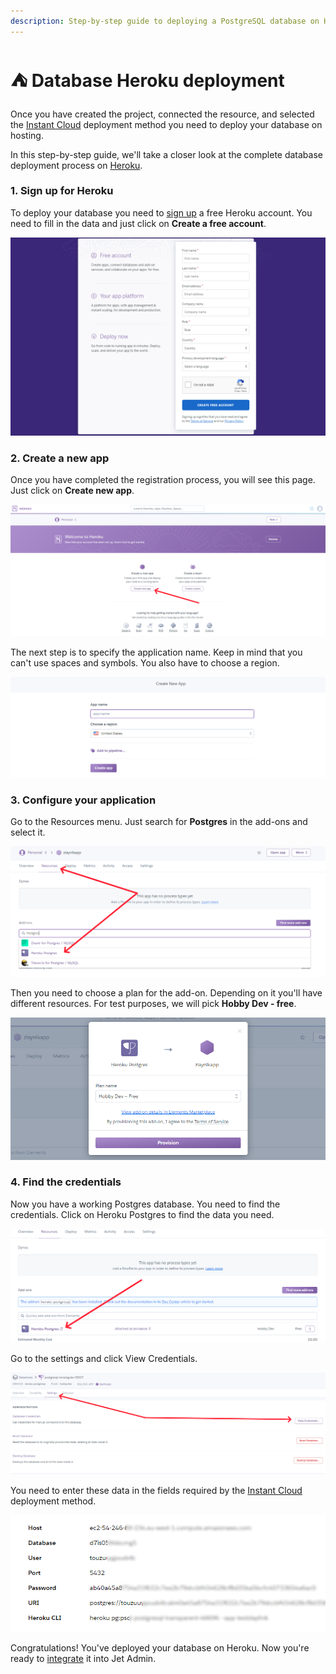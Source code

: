```yaml
---
description: Step-by-step guide to deploying a PostgreSQL database on Heroku.
---
```


# ⛺️ Database Heroku deployment

Once you have created the project, connected the resource, and selected the [Instant Cloud](../user-guide/integrations/postgresql-integration/instant-cloud.md) deployment method you need to deploy your database on hosting.

In this step-by-step guide, we'll take a closer look at the complete database deployment process on [Heroku](https://www.heroku.com).

### 1. Sign up for Heroku

To deploy your database you need to [sign up](https://signup.heroku.com) a free Heroku account. You need to fill in the data and just click on **Create a free account**.

![](<../.gitbook/assets/image (383).png>)

### 2. Create a new app

Once you have completed the registration process, you will see this page. Just click on **Create new app**.&#x20;

![](<../.gitbook/assets/image (384).png>)

The next step is to specify the application name. Keep in mind that you can't use spaces and symbols. You also have to choose a region.

![](<../.gitbook/assets/image (385).png>)

### 3. Configure your application

Go to the Resources menu. Just search for **Postgres** in the add-ons and select it.

![](<../.gitbook/assets/image (386).png>)

Then you need to choose a plan for the add-on. Depending on it you'll have different resources. For test purposes, we will pick **Hobby Dev - free**.

![](<../.gitbook/assets/image (387).png>)

### 4. Find the credentials

Now you have a working Postgres database. You need to find the credentials. Click on Heroku Postgres to find the data you need.

![](<../.gitbook/assets/image (388).png>)

Go to the settings and click View Credentials.

![](<../.gitbook/assets/image (389).png>)

You need to enter these data in the fields required by the [Instant Cloud](../user-guide/integrations/postgresql-integration/instant-cloud.md) deployment method.

![](<../.gitbook/assets/image (373).png>)

Congratulations! You've deployed your database on Heroku. Now you're ready to [integrate](../user-guide/integrations/) it into Jet Admin.
